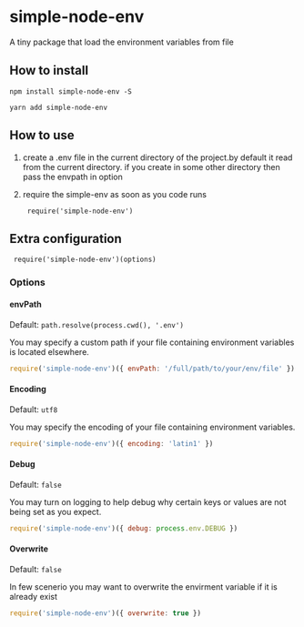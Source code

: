 # simple-node-env
A tiny package that load the environment variables from file

## How to install
```npm install simple-node-env -S```

```yarn add simple-node-env```

## How to use

1. create a .env file in the current directory of the project.by default it read from the current directory. if you create in some other directory then pass the envpath in option

2. require the simple-env as soon as you code runs

    ``` require('simple-node-env')```


## Extra configuration
``` require('simple-node-env')(options)```

### Options

#### envPath

Default: `path.resolve(process.cwd(), '.env')`

You may specify a custom path if your file containing environment variables is located elsewhere.

```js
require('simple-node-env')({ envPath: '/full/path/to/your/env/file' })
```

#### Encoding

Default: `utf8`

You may specify the encoding of your file containing environment variables.

```js
require('simple-node-env')({ encoding: 'latin1' })
```

#### Debug

Default: `false`

You may turn on logging to help debug why certain keys or values are not being set as you expect.

```js
require('simple-node-env')({ debug: process.env.DEBUG })
```

#### Overwrite

Default: `false`

In few scenerio you may want to overwrite the envirment variable if it is already exist

```js
require('simple-node-env')({ overwrite: true })
